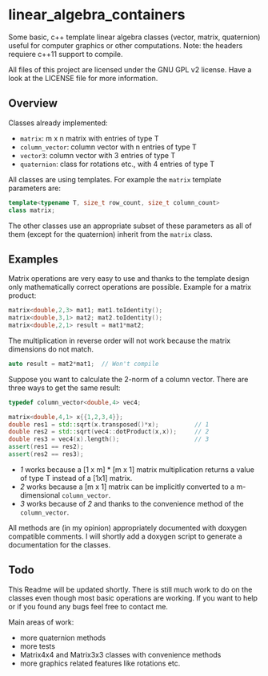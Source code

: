 # linear_algebra_containers
Some basic, c++ template linear algebra classes (vector, matrix, quaternion)
useful for computer graphics or other computations. Note: the headers requiere
c++11 support to compile.

All files of this project are licensed under the GNU GPL v2 license. Have a look
at the LICENSE file for more information.

## Overview
Classes already implemented:
 - `matrix`: m x n matrix with entries of type T
 - `column_vector`: column vector with n entries of type T
 - `vector3`: column vector with 3 entries of type T
 - `quaternion`: class for rotations etc., with 4 entries of type T

All classes are using templates. For example the `matrix` template parameters
are:
```c++
template<typename T, size_t row_count, size_t column_count>
class matrix;
```
The other classes use an appropriate subset of these parameters as all of them
(except for the quaternion) inherit from the `matrix` class.

## Examples
 Matrix operations are very easy to use and thanks to the template design only
 mathematically correct operations are possible. Example for a matrix product:
 ```c++
 matrix<double,2,3> mat1; mat1.toIdentity();
 matrix<double,3,1> mat2; mat2.toIdentity();
 matrix<double,2,1> result = mat1*mat2;
 ```
The multiplication in reverse order will not work because the matrix dimensions
do not match.
```c++
auto result = mat2*mat1;  // Won't compile
```
Suppose you want to calculate the 2-norm of a column vector. There are three
ways to get the same result:
```c++
typedef column_vector<double,4> vec4;

matrix<double,4,1> x{{1,2,3,4}};
double res1 = std::sqrt(x.transposed()*x);          // 1
double res2 = std::sqrt(vec4::dotProduct(x,x));     // 2
double res3 = vec4(x).length();                     // 3
assert(res1 == res2);
assert(res2 == res3);
```
 - *1* works because a [1 x m] * [m x 1] matrix multiplication returns a
   value of type T instead of a [1x1] matrix.
 - *2* works because a [m x 1] matrix can be implicitly converted to a
   m-dimensional `column_vector`.
 - *3* works because of *2* and thanks to the convenience method of the
   `column_vector`.

All methods are (in my opinion) appropriately documented with doxygen
compatible comments. I will shortly add a doxygen script to generate a
documentation for the classes.

## Todo
This Readme will be updated shortly. There is still much work to do on the
classes even though most basic operations are working. If you want to help or
if you found any bugs feel free to contact me.

Main areas of work:
 - more quaternion methods
 - more tests
 - Matrix4x4 and Matrix3x3 classes with convenience methods
 - more graphics related features like rotations etc.
